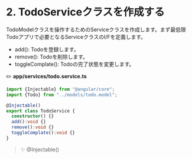 # 2. TodoServiceクラスを作成する

TodoModelクラスを操作するためのServiceクラスを作成します。まず最低限Todoアプリで必要となるServiceクラスのI/Fを定義します。

- add(): Todoを登録します。
- remove(): Todoを削除します。
- toggleComplate(): Todoの完了状態を変更します。

:pencil2: **app/services/todo.service.ts**
```ts
import {Injectable} from "@angular/core";
import {Todo} from "../models/todo.model";

@Injectable()
export class TodoService {
  constructor() {}
  add():void {}
  remove():void {}
  toggleComplate():void {}
}
```

> :sparkles: @Injectable()
